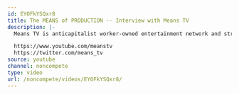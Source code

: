 ```yaml
---
id: EYOFkYSQxr8
title: The MEANS of PRODUCTION -- Interview with Means TV
description: |-
  Means TV is anticapitalist worker-owned entertainment network and streaming service.

  https://www.youtube.com/meanstv
  https://twitter.com/means_tv
source: youtube
channel: noncompete
type: video
url: /noncompete/videos/EYOFkYSQxr8/
---
```

